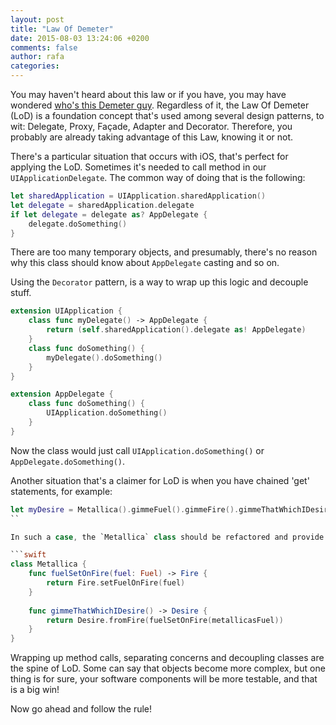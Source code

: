 ```yaml
---
layout: post
title: "Law Of Demeter"
date: 2015-08-03 13:24:06 +0200
comments: false
author: rafa
categories:
---
```

You may haven't heard about this law or if you have, you may have wondered [who's this Demeter guy](http://homepages.cwi.nl/~storm/teaching/reader/LieberherrHolland89.pdf). Regardless of it, the Law Of Demeter (LoD) is a foundation concept that's used among several design patterns, to wit: Delegate, Proxy, Façade, Adapter and Decorator. Therefore, you probably are already taking advantage of this Law, knowing it or not.

There's a particular situation that occurs with iOS, that's perfect for applying the LoD. Sometimes it's needed to call method in our `UIApplicationDelegate`. The common way of doing that is the following:

```swift
let sharedApplication = UIApplication.sharedApplication()
let delegate = sharedApplication.delegate
if let delegate = delegate as? AppDelegate {
    delegate.doSomething()
}
```
There are too many temporary objects, and presumably, there's no reason why this class should know about `AppDelegate` casting and so on.

Using the `Decorator` pattern, is a way to wrap up this logic and decouple stuff.

```swift
extension UIApplication {
    class func myDelegate() -> AppDelegate {
        return (self.sharedApplication().delegate as! AppDelegate)
    }
    class func doSomething() {
        myDelegate().doSomething()
    }
}

extension AppDelegate {
    class func doSomething() {
        UIApplication.doSomething()
    }
}
```

Now the class would just call `UIApplication.doSomething()` or `AppDelegate.doSomething()`.

Another situation that's a claimer for LoD is when you have chained 'get' statements, for example:

```swift
let myDesire = Metallica().gimmeFuel().gimmeFire().gimmeThatWhichIDesire()
``

In such a case, the `Metallica` class should be refactored and provide it with a mean of calling `Metallica().gimmeThatWhichIDesire()`, for example:

```swift
class Metallica {
    func fuelSetOnFire(fuel: Fuel) -> Fire {
    	return Fire.setFuelOnFire(fuel)
    }
    
    func gimmeThatWhichIDesire() -> Desire {
        return Desire.fromFire(fuelSetOnFire(metallicasFuel))
    }
}
```

Wrapping up method calls, separating concerns and decoupling classes are the spine of LoD. Some can say that objects become more complex, but one thing is for sure, your software components will be more testable, and that is a big win!

Now go ahead and follow the rule!
